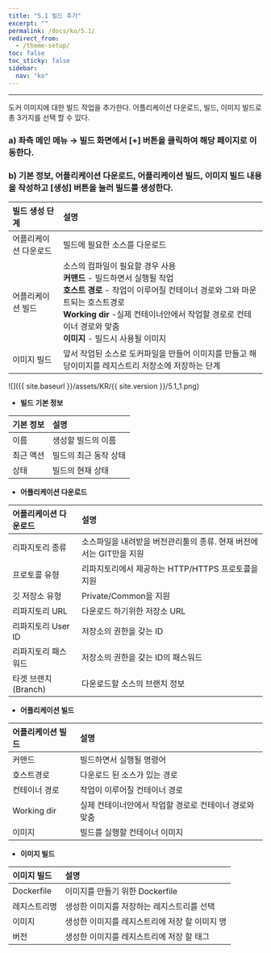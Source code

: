 ```yaml
---
title: "5.1 빌드 추가"
excerpt: ""
permalink: /docs/ko/5.1/
redirect_from:
  - /theme-setup/
toc: false
toc_sticky: false
sidebar:
  nav: "ko"
---
```


---
도커 이미지에 대한 빌드 작업을 추가한다. 어플리케이션 다운로드, 빌드, 이미지 빌드로 총 3가지를 선택 할 수 있다.

### a\) 좌측 메인 메뉴 → 빌드 화면에서 [+] 버튼을 클릭하여 해당 페이지로 이동한다.
### b\) 기본 정보, 어플리케이션 다운로드, 어플리케이션 빌드, 이미지 빌드 내용을 작성하고 [생성] 버튼을 눌러 빌드를 생성한다.


| **빌드 생성 단계** | **설명**                                                                                                                                                                        |
| :----------- | :---------------------------------------------------------------------------------------------------------------------------------------------------------------------------- |
| 어플리케이션 다운로드  | 빌드에 필요한 소스를 다운로드                                                                                                                                                              |
| 어플리케이션 빌드    | 소스의 컴파일이 필요할 경우 사용<br/>**커맨드** - 빌드하면서 실행될 작업<br/>**호스트 경로** - 작업이 이루어질 컨테이너 경로와 그와 마운트되는 호스트경로<br/>**Working dir** -실제 컨테이너안에서 작업할 경로로 컨테이너 경로와 맞춤<br/>**이미지** - 빌드시 사용될 이미지 |
| 이미지 빌드       | 앞서 작업된 소스로 도커파일을 만들어 이미지를 만들고 해당이미지를 레지스트리 저장소에 저장하는 단계                                                                                                                       |

![]({{ site.baseurl }}/assets/KR/{{ site.version }}/5.1_1.png)

* **빌드** **기본 정보**

| **기본 정보** | **설명**       |
| :-------- | :----------- |
| 이름        | 생성할 빌드의 이름   |
| 최근 액션     | 빌드의 최근 동작 상태 |
| 상태        | 빌드의 현재 상태    |

* **어플리케이션 다운로드**

| **어플리케이션 다운로드** | **설명**                                  |
| :-------------- | :-------------------------------------- |
| 리파지토리 종류        | 소스파일을 내려받을 버전관리툴의 종류. 현재 버전에서는 GIT만을 지원 |
| 프로토콜 유형         | 리파지토리에서 제공하는 HTTP/HTTPS 프로토콜을 지원        |
| 깃 저장소 유형        | Private/Common을 지원                      |
| 리파지토리 URL       | 다운로드 하기위한 저장소 URL                       |
| 리파지토리 User ID   | 저장소의 권한을 갖는 ID                          |
| 리파지토리 패스워드      | 저장소의 권한을 갖는 ID의 패스워드                    |
| 타겟 브랜치(Branch)  | 다운로드할 소스의 브랜치 정보                        |

* **어플리케이션 빌드**

| **어플리케이션 빌드** | **설명**                         |
| :------------ | :----------------------------- |
| 커맨드           | 빌드하면서 실행될 명령어                  |
| 호스트경로         | 다운로드 된 소스가 있는 경로               |
| 컨테이너 경로       | 작업이 이루어질 컨테이너 경로               |
| Working dir   | 실제 컨테이너안에서 작업할 경로로 컨테이너 경로와 맞춤 |
| 이미지           | 빌드를 실행할 컨테이너 이미지               |

* **이미지 빌드**

| **이미지 빌드** | **설명**                           |
| :--------- | :----------------------------- |
| Dockerfile | 이미지를 만들기 위한 Dockerfile         |
| 레지스트리명     | 생성한 이미지를 저장하는 레지스트리를 선택        |
| 이미지        | 생성한 이미지를 레지스트리에 저장 할 이미지 명 |
| 버전        | 생성한 이미지를 레지스트리에 저장 할 태그 |
